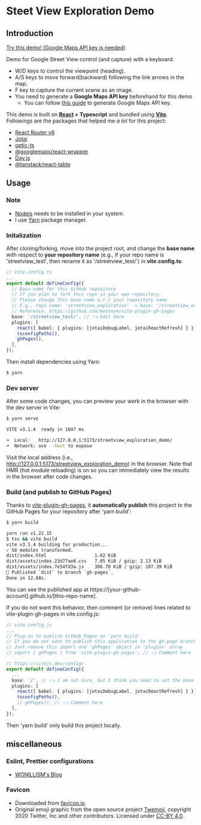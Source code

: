 # Steet View Exploration Demo

## Introduction

[Try this demo! (Google Maps API key is needed)](https://constantjin.github.io/streetview_exploration_demo/)

Demo for Google Street View control (and capture) with a keyboard.

- W/D keys to control the viewpoint (heading).
- A/S keys to move forward(backward) following the link arrows in the map.
- F key to capture the current scene as an image.
- You need to generate a **Google Maps API key** beforehand for this demo
  - You can follow [this guide](https://developers.google.com/maps/documentation/javascript/get-api-key) to generate Google Maps API key.

This demo is built on **[React](https://reactjs.org/) + Typescript** and bundled using [**Vite**](https://github.com/vitejs/vite).
Followings are the packages that helped me _a lot_ for this project:

- [React Router v6](https://github.com/remix-run/react-router)
- [Jotai](https://github.com/pmndrs/jotai)
- [optic-ts](https://github.com/akheron/optics-ts)
- [@googlemaps/react-wrapper](https://github.com/googlemaps/react-wrapper)
- [Day.js](https://github.com/iamkun/dayjs/)
- [@tanstack/react-table](https://github.com/TanStack/table)

## Usage

### Note

- [Nodejs](https://nodejs.org/) needs to be installed in your system.
- I use [Yarn](https://yarnpkg.com/) package manager.

### Initalization

After cloning/forking, move into the project root, and change the **base name** with respect to **your repository name** (e.g., if your repo name is 'streetview_test', then rename it as '/streetview_test/') in **vite.config.ts**:

```ts
// vite.config.ts
...
export default defineConfig({
  // Base name for this GitHub repository
  // If you plan to fork this repo in your own repository,
  // Please change this base name w.r.t your repository name
  // E.g., repo name: 'streetview_exploration' -> base: '/streetview_exploration/'
  // Reference: https://github.com/metonym/vite-plugin-gh-pages
  base: '/streetview_test/', // 👈 Edit here
  plugins: [
    react({ babel: { plugins: [jotaiDebugLabel, jotaiReactRefresh] } }),
    tsconfigPaths(),
    ghPages(),
  ],
});
```

Then install dependencies using Yarn:

```bash
$ yarn
```

### Dev server

After some code changes, you can preview your work in the browser with the dev server in Vite:

```bash
$ yarn serve

VITE v3.1.4  ready in 1047 ms

➜  Local:   http://127.0.0.1:5173/streetview_exploration_demo/
➜  Network: use --host to expose
```

Visit the local address (i.e., http://127.0.0.1:5173/streetview_exploration_demo) in the browser. Note that HMR (hot module reloading) is on so you can immediately view the results in the browser after code changes.

### Build (and publish to GitHub Pages)

Thanks to [vite-plugin-gh-pages](https://github.com/metonym/vite-plugin-gh-pages), it **automatically publish** this project to the GitHub Pages for your repository after 'yarn build':

```bash
$ yarn build

yarn run v1.22.15
$ tsc && vite build
vite v3.1.4 building for production...
✓ 58 modules transformed.
dist/index.html                  1.02 KiB
dist/assets/index.23d77ae0.css   7.05 KiB / gzip: 2.13 KiB
dist/assets/index.7e54fd3a.js    386.70 KiB / gzip: 107.39 KiB
🎉 Published `dist` to branch `gh-pages`.
Done in 12.68s.
```

You can see the published app at https://[your-github-account].github.io/[this-repo-name].

If you do not want this behavior, then comment (or remove) lines related to vite-plugin-gh-pages in vite.config.js:

```ts
// vite.config.js
...
// Plug-in to publish GitHub Pages on 'yarn build'
// If you do not want to publish this application to the gh-page branch,
// Just remove this import and 'ghPages' object in 'plugins' array
// import { ghPages } from 'vite-plugin-gh-pages'; // 👈 Comment here

// https://vitejs.dev/config/
export default defineConfig({
  ...
  base: '/', // 👈 I am not sure, but I think you need to set the base as '/'.
  plugins: [
    react({ babel: { plugins: [jotaiDebugLabel, jotaiReactRefresh] } }),
    tsconfigPaths(),
    // ghPages(), // 👈 Comment here
  ],
});
```

Then 'yarn build' only build this project locally.

## miscellaneous

### Eslint, Prettier configurations

- [WONILLISM's Blog](https://wonillism.tistory.com/271)

### Favicon

- Downloaded from [favicon.io](https://favicon.io/emoji-favicons/world-map).
- Original emoji graphic from the open source project [Twemoji](https://twemoji.twitter.com/), copyright 2020 Twitter, Inc and other contributors. Licensed under [CC-BY 4.0](https://creativecommons.org/licenses/by/4.0/).
